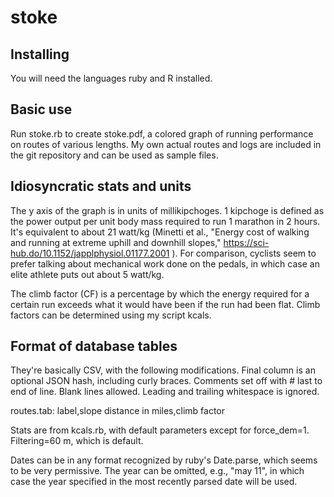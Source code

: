 stoke
=====

## Installing

You will need the languages ruby and R installed.

## Basic use

Run stoke.rb to create stoke.pdf, a colored graph of running performance on routes of various lengths.
My own actual routes and logs are included in the git repository and can be used as sample files.

## Idiosyncratic stats and units

The y axis of the graph is in units of millikipchoges.
1 kipchoge is defined as the power output per unit body mass required to run 1 marathon in 2 hours.
It's equivalent to about 21 watt/kg (Minetti et al., "Energy cost of walking and running at extreme uphill and downhill slopes,"
https://sci-hub.do/10.1152/japplphysiol.01177.2001 ).
For comparison, cyclists seem to prefer talking about mechanical work done on
the pedals, in which case an elite athlete puts out about 5 watt/kg. 

The climb factor (CF) is a percentage by which the energy required for a certain run exceeds what it
would have been if the run had been flat. Climb factors can be determined using my script kcals.

## Format of database tables

They're basically CSV, with the following modifications. Final column is an optional JSON hash, including curly braces.
Comments set off with # last to end of line.
Blank lines allowed. Leading and trailing whitespace is ignored.

routes.tab: label,slope distance in miles,climb factor

Stats are from kcals.rb, with default parameters except for force_dem=1. Filtering=60 m, which is default.

Dates can be in any format recognized by ruby's Date.parse, which seems to be very permissive.
The year can be omitted, e.g., "may 11", in which case the year specified in the most recently
parsed date will be used.


